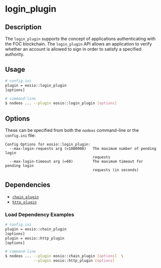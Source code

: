 # login_plugin

## Description

The `login_plugin` supports the concept of applications authenticating with the FOC blockchain. The `login_plugin` API allows an application to verify whether an account is allowed to sign in order to satisfy a specified authority.

## Usage

```sh
# config.ini
plugin = eosio::login_plugin
[options]

# command-line
$ nodeos ... --plugin eosio::login_plugin [options]
```

## Options

These can be specified from both the `nodeos` command-line or the `config.ini` file:

```console
Config Options for eosio::login_plugin:
  --max-login-requests arg (=1000000)   The maximum number of pending login 
                                        requests
  --max-login-timeout arg (=60)         The maximum timeout for pending login 
                                        requests (in seconds)
```

## Dependencies

* [`chain_plugin`](../chain_plugin/index.md)
* [`http_plugin`](../http_plugin/index.md)

### Load Dependency Examples

```sh
# config.ini
plugin = eosio::chain_plugin
[options]
plugin = eosio::http_plugin 
[options]

# command-line
$ nodeos ... --plugin eosio::chain_plugin [options]  \
             --plugin eosio::http_plugin [options]
```
